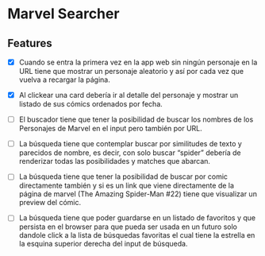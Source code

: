 # Marvel Searcher

## Features
- [X] Cuando se entra la primera vez en la app web sin ningún personaje en la URL tiene que mostrar un personaje aleatorio y así por cada vez que vuelva a recargar la página.

- [X] Al clickear una card debería ir al detalle del personaje y mostrar un listado de sus cómics ordenados por fecha.

- [ ] El buscador tiene que tener la posibilidad de buscar los nombres de los Personajes de Marvel en el input pero también por URL.

- [ ] La búsqueda tiene que contemplar buscar por similitudes de texto y parecidos de nombre, es decir, con solo buscar “spider” debería de renderizar todas las posibilidades y matches que abarcan.

- [ ] La búsqueda tiene que tener la posibilidad de buscar por comic directamente también y si es un link que viene     directamente de la página de marvel (The Amazing Spider-Man #22) tiene que visualizar un preview del cómic.

- [ ] La búsqueda tiene que poder guardarse en un listado de favoritos y que persista en el browser para que pueda ser usada en un futuro solo dandole click a la lista de búsquedas favoritas el cual tiene la estrella en la esquina superior derecha del input de búsqueda.

